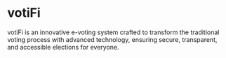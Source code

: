 # votiFi
 votiFi is an innovative e-voting system crafted to transform the traditional voting process with advanced technology, ensuring secure, transparent, and accessible elections for everyone.
